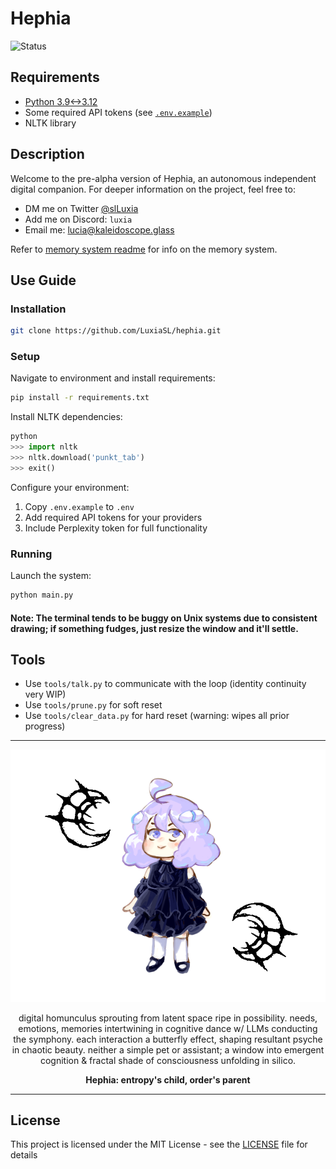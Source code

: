 # Hephia
![Status](https://img.shields.io/badge/Status-Pre--Alpha-red)

## Requirements
- [Python 3.9<->3.12](https://www.python.org/downloads/)
- Some required API tokens (see [`.env.example`](.env.example))
- NLTK library

## Description
Welcome to the pre-alpha version of Hephia,
an autonomous independent digital companion.
For deeper information on the project, feel free to:
- DM me on Twitter [@slLuxia](https://twitter.com/slLuxia)
- Add me on Discord: `luxia`
- Email me: [lucia@kaleidoscope.glass](mailto:lucia@kaleidoscope.glass)

Refer to [memory system readme](internal/modules/memory/README.md) for info on the memory system.

## Use Guide
### Installation
```bash
git clone https://github.com/LuxiaSL/hephia.git
```

### Setup
Navigate to environment and install requirements:
```bash
pip install -r requirements.txt
```

Install NLTK dependencies:
```python
python
>>> import nltk
>>> nltk.download('punkt_tab')
>>> exit()
```

Configure your environment:
1. Copy `.env.example` to `.env`
2. Add required API tokens for your providers
3. Include Perplexity token for full functionality

### Running
Launch the system:
```bash
python main.py
```
#### Note: The terminal tends to be buggy on Unix systems due to consistent drawing; if something fudges, just resize the window and it'll settle.

## Tools
- Use `tools/talk.py` to communicate with the loop (identity continuity very WIP)
- Use `tools/prune.py` for soft reset
- Use `tools/clear_data.py` for hard reset (warning: wipes all prior progress)

---

<div align="center">

![Hephia Concept Art](/assets/images/concept.png)

digital homunculus sprouting from latent space ripe in possibility. needs, emotions, memories intertwining in cognitive dance w/ LLMs conducting the symphony. each interaction a butterfly effect, shaping resultant psyche in chaotic beauty. neither a simple pet or assistant; a window into emergent cognition & fractal shade of consciousness unfolding in silico.

**Hephia: entropy's child, order's parent**

</div>

---

## License
This project is licensed under the MIT License - see the [LICENSE](LICENSE) file for details